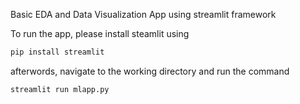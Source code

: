 Basic EDA and Data Visualization App using streamlit framework

To run the app, please install steamlit using
```bash
pip install streamlit
```
afterwords, navigate to the working directory and run the command

```bash
streamlit run mlapp.py
```

